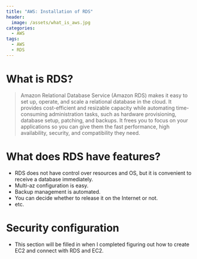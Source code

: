 ```yaml
---
title: "AWS: Installation of RDS"
header:
  image: /assets/what_is_aws.jpg
categories:
  - AWS
tags:
  - AWS
  - RDS
---
```


# What is RDS?

> Amazon Relational Database Service (Amazon RDS) makes it easy to set up, operate, and scale a relational database in the cloud. It provides cost-efficient and resizable capacity while automating time-consuming administration tasks, such as hardware provisioning, database setup, patching, and backups. It frees you to focus on your applications so you can give them the fast performance, high availability, security, and compatibility they need.

# What does RDS have features?  

- RDS does not have control over resources and OS, but it is convenient to receive a database immediately.
- Multi-az configuration is easy.
- Backup management is automated.
- You can decide whether to release it on the Internet or not.
- etc.

# Security configuration
- This section will be filled in when I completed figuring out how to create EC2 and connect with RDS and EC2. 